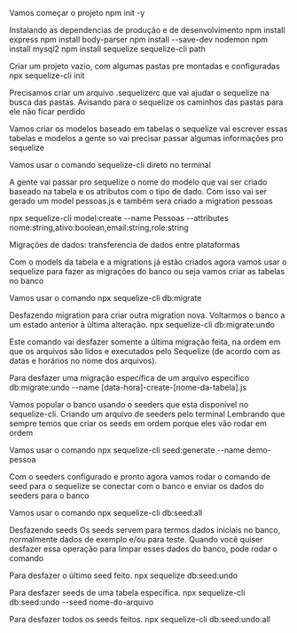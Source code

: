 Vamos começar o projeto
npm init -y   

Instalando as dependencias de produção e de desenvolvimento
npm install express 
npm install body-parser
npm install --save-dev nodemon
npm install mysql2 
npm install sequelize sequelize-cli path

Criar um projeto vazio, com algumas pastas pre montadas e configuradas
npx sequelize-cli init

Precisamos criar um arquivo .sequelizerc que vai ajudar o sequelize na busca das pastas. Avisando para o sequelize os caminhos das pastas para ele não ficar perdido

Vamos criar os modelos baseado em tabelas o sequelize vai escrever essas tabelas e modelos a gente so vai precisar passar algumas informações pro sequelize 

Vamos usar o comando sequelize-cli direto no terminal

A gente vai passar pro sequelize o nome do modelo que vai ser criado baseado na tabela e os atributos com o tipo de dado. Com isso vai ser gerado um model pessoas.js e também sera criado a migration pessoas

npx sequelize-cli model:create --name Pessoas --attributes nome:string,ativo:boolean,email:string,role:string

Migrações de dados: transferencia de dados entre plataformas 

Com o models da tabela e a migrations já estão criados agora vamos usar o sequelize para fazer as migrações do banco ou seja vamos criar as tabelas no banco

Vamos usar o comando npx sequelize-cli db:migrate

Desfazendo migration
para criar outra migration nova. Voltarmos o banco a um estado anterior à última alteração.
npx sequelize-cli db:migrate:undo

Este comando vai desfazer somente a última migração feita, na ordem em que os arquivos são lidos e executados pelo Sequelize (de acordo com as datas e horários no nome dos arquivos).

Para desfazer uma migração específica de um arquivo especifico
db:migrate:undo --name [data-hora]-create-[nome-da-tabela].js


Vamos popular o banco usando o seeders que esta disponivel no sequelize-cli. Criando um arquivo de seeders pelo terminal
Lembrando que sempre temos que criar os seeds em ordem porque eles vão rodar em ordem

Vamos usar o comando npx sequelize-cli seed:generate --name demo-pessoa

Com o seeders configurado e pronto agora vamos rodar o comando de seed para o sequelize se conectar com o banco e enviar os dados do seeders para o banco

Vamos usar o comando npx sequelize-cli db:seed:all

Desfazendo seeds
Os seeds servem para termos dados iniciais no banco, normalmente dados de exemplo e/ou para teste. Quando você quiser desfazer essa operação para limpar esses dados do banco, pode rodar o comando

Para desfazer o último seed feito.
npx sequelize db:seed:undo

Para desfazer seeds de uma tabela específica.
npx sequelize-cli db:seed:undo --seed nome-do-arquivo

Para desfazer todos os seeds feitos.
npx sequelize-cli db:seed:undo:all